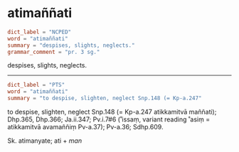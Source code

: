 # atimaññati

``` toml
dict_label = "NCPED"
word = "atimaññati"
summary = "despises, slights, neglects."
grammar_comment = "pr. 3 sg."
```

despises, slights, neglects.

--------------------

``` toml
dict_label = "PTS"
word = "atimaññati"
summary = "to despise, slighten, neglect Snp.148 (= Kp-a.247"
```

to despise, slighten, neglect Snp.148 (= Kp\-a.247 atikkamitvā maññati); Dhp.365, Dhp.366; Ja.ii.347; Pv.i.7#6 (˚issaṃ, variant reading ˚asiṃ = atikkamitvā avamaññiṃ Pv\-a.37); Pv\-a.36; Sdhp.609.

Sk. atimanyate; ati \+ *man*

